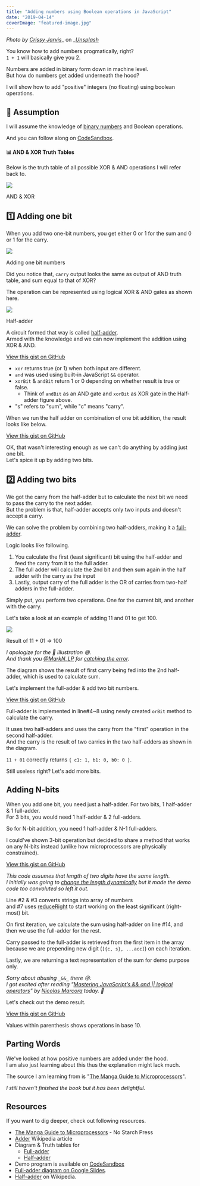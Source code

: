 ```yaml
---
title: "Adding numbers using Boolean operations in JavaScript"
date: "2019-04-14"
coverImage: "featured-image.jpg"
---
```


_Photo by_ [_Crissy Jarvis_](https://unsplash.com/photos/gdL-UZfnD3I?utm_source=unsplash&utm_medium=referral&utm_content=creditCopyText)_ on _[_Unsplash_](https://unsplash.com/search/photos/abacus?utm_source=unsplash&utm_medium=referral&utm_content=creditCopyText)

You know how to add numbers progmatically, right?  
`1 + 1` will basically give you 2.

Numbers are added in binary form down in machine level.  
But how do numbers get added underneath the hood?

I will show how to add "positive" integers (no floating) using boolean operations.

## 💭 Assumption

I will assume the knowledge of [binary numbers](https://en.wikipedia.org/wiki/Binary_number) and Boolean operations.

And you can follow along on [CodeSandbox](https://codesandbox.io/s/3vnqknj0o1).

#### 📊 AND & XOR Truth Tables

Below is the truth table of all possible XOR & AND operations I will refer back to.

![](./images/truth-tables.jpg)

AND & XOR

## 1️⃣ Adding one bit

When you add two one-bit numbers, you get either 0 or 1 for the sum and 0 or 1 for the carry.

![](./images/Adding-two-numbers.jpg)

Adding one bit numbers

Did you notice that, `carry` output looks the same as output of AND truth table, and sum equal to that of XOR?

The operation can be represented using logical XOR & AND gates as shown here.

![](./images/Half_Adder.svg)

Half-adder

A circuit formed that way is called [half-adder](https://en.wikipedia.org/wiki/Adder_(electronics)#Half_adder).  
Armed with the knowledge and we can now implement the addition using XOR & AND.

<script src="https://gist.github.com/dance2die/6a002c4d417703cc31c0c02f8bbfe067.js"></script>

<a href="https://gist.github.com/dance2die/6a002c4d417703cc31c0c02f8bbfe067">View this gist on GitHub</a>

- `xor` returns true (or 1) when both input are different.
- `and` was used using built-in JavaScript `&&` operator.
- `xorBit` & `andBit` return 1 or 0 depending on whether result is true or false.
    - Think of `andBit` as an AND gate and `xorBit` as XOR gate in the Half-adder figure above.
- "s" refers to "sum", while "c" means "carry".

When we run the half adder on combination of one bit addition, the result looks like below.

<script src="https://gist.github.com/dance2die/562a0e63f8451de351ec3d3a4eb5c494.js"></script>

<a href="https://gist.github.com/dance2die/562a0e63f8451de351ec3d3a4eb5c494">View this gist on GitHub</a>

OK, that wasn't interesting enough as we can't do anything by adding just one bit.  
Let's spice it up by adding two bits.

## 2️⃣ Adding two bits

We got the carry from the half-adder but to calculate the next bit we need to pass the carry to the next adder.  
But the problem is that, half-adder accepts only two inputs and doesn't accept a carry.

We can solve the problem by combining two half-adders, making it a [full-adder](https://en.wikipedia.org/wiki/Adder_(electronics)#Full_adder).

Logic looks like following.

1. You calculate the first (least significant) bit using the half-adder and feed the carry from it to the full adder.
2. The full adder will calculate the 2nd bit and then sum again in the half adder with the carry as the input
3. Lastly, output carry of the full adder is the OR of carries from two-half adders in the full-adder.

Simply put, you perform two operations. One for the current bit, and another with the carry.

Let's take a look at an example of adding 11 and 01 to get 100.

![](./images/full-adder-fixed.jpg)

Result of 11 + 01 => 100

_I apologize for the 💩 illustration 😅._  
_And thank you_ [_@MarkN\_LP_](https://www.reddit.com/user/MarkN_LP) _for_ [_catching the error_](https://www.reddit.com/r/javascript/comments/bd8tyi/adding_numbers_using_boolean_operations_in/eky2njd/)_._

The diagram shows the result of first carry being fed into the 2nd half-adder, which is used to calculate sum.

Let's implement the full-adder & add two bit numbers.

<script src="https://gist.github.com/dance2die/cee0a284dcf0be414a2974f567140e7d.js"></script>

<a href="https://gist.github.com/dance2die/cee0a284dcf0be414a2974f567140e7d">View this gist on GitHub</a>

Full-adder is implemented in line#4~8 using newly created `orBit` method to calculate the carry.

It uses two half-adders and uses the carry from the "first" operation in the second half-adder.  
And the carry is the result of two carries in the two half-adders as shown in the diagram.

`11 + 01` correctly returns `{ c1: 1, b1: 0, b0: 0 }`.

Still useless right? Let's add more bits.

## Adding N-bits

When you add one bit, you need just a half-adder. For two bits, 1 half-adder & 1 full-adder.  
For 3 bits, you would need 1 half-adder & 2 full-adders.

So for N-bit addition, you need 1 half-adder & N-1 full-adders.

I could've shown 3-bit operation but decided to share a method that works on any N-bits instead (unlike how microprocessors are physically constrained).

<script src="https://gist.github.com/dance2die/3f11e90723410431aae22f18fb4b0124.js"></script>

<a href="https://gist.github.com/dance2die/3f11e90723410431aae22f18fb4b0124">View this gist on GitHub</a>

_This code assumes that length of two digits have the same length._  
_I initially was going to [change the length dynamically](https://github.com/dance2die/throwaway.addDigits/blob/master/src/index.ts#L47) but it made the demo code too convoluted so left it out._

Line #2 & #3 converts strings into array of numbers  
and #7 uses [reduceRight](https://developer.mozilla.org/en-US/docs/Web/JavaScript/Reference/Global_Objects/Array/ReduceRight) to start working on the least significant (right-most) bit.

On first iteration, we calculate the sum using half-adder on line #14, and then we use the full-adder for the rest.

Carry passed to the full-adder is retrieved from the first item in the array because we are prepending new digit (`[{c, s}, ...acc]`) on each iteration.

Lastly, we are returning a text representation of the sum for demo purpose only.

_Sorry about abusing_ `_&&_` _there 😜.  
I got excited after reading "_[_Mastering JavaScript’s && and || logical operators_](https://blog.usejournal.com/mastering-javascripts-and-logical-operators-fd619b905c8f)_" by_ [_Nicolas Marcora_](https://twitter.com/nicolasmarcora) _today. 🙂_

Let's check out the demo result.

<script src="https://gist.github.com/dance2die/0d9666493c1d634547d070419103721b.js"></script>

<a href="https://gist.github.com/dance2die/0d9666493c1d634547d070419103721b">View this gist on GitHub</a>

Values within parenthesis shows operations in base 10.

## Parting Words

We've looked at how positive numbers are added under the hood.  
I am also just learning about this thus the explanation might lack much.

The source I am learning from is "[The Manga Guide to Microprocessors](https://nostarch.com/microprocessors)".

_I still haven't finished the book but it has been delightful._  

## Resources

If you want to dig deeper, check out following resources.

- [The Manga Guide to Microprocessors](https://nostarch.com/microprocessors) - No Starch Press
- [Adder](https://en.wikipedia.org/wiki/Adder_(electronics)) Wikipedia article
- Diagram & Truth tables for
    - [Full-adder](http://isweb.redwoods.edu/instruct/calderwoodd/diglogic/full.htm)
    - [Half-adder](http://isweb.redwoods.edu/instruct/calderwoodd/diglogic/half-add.htm)
- Demo program is available on [CodeSandbox](https://codesandbox.io/s/3vnqknj0o1)
- [Full-adder diagram on Google Slides](https://docs.google.com/presentation/d/1TSDLBj7Zc2Y1mpUaQAeRb3cHJ8RLnROPXwDHRowQ3YQ/edit#slide=id.g565ce1f6b6_0_53).
- [Half-adder](https://en.wikipedia.org/wiki/Adder_(electronics)#/media/File:Half_Adder.svg) on Wikipedia.
